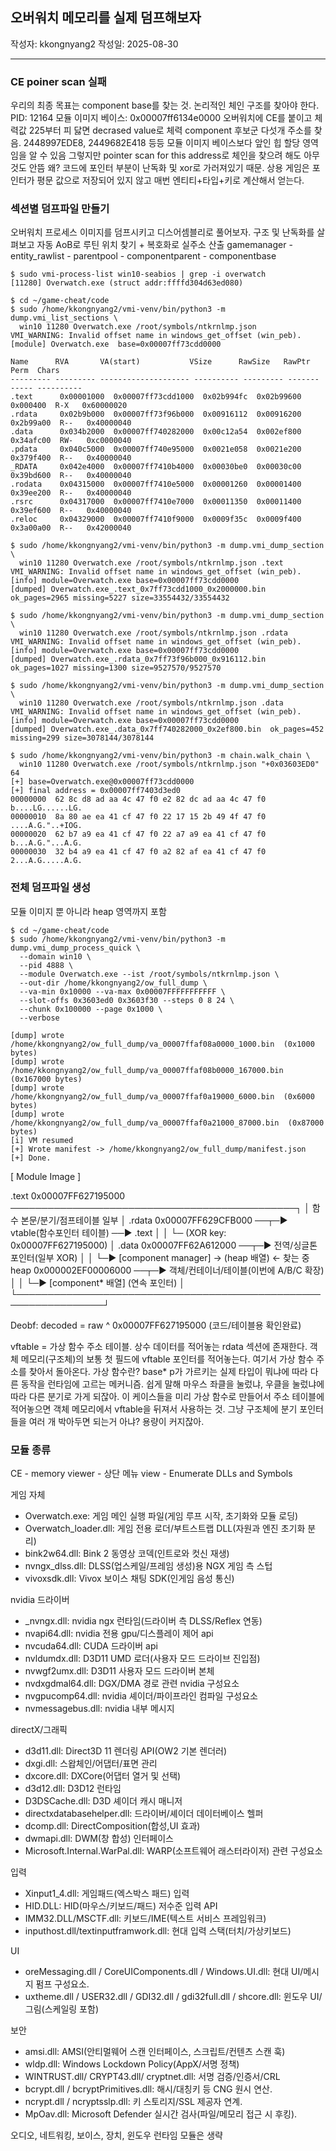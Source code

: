 ## 오버워치 메모리를 실제 덤프해보자

작성자: kkongnyang2 작성일: 2025-08-30

---
### CE poiner scan 실패

우리의 최종 목표는 component base를 찾는 것. 논리적인 체인 구조를 찾아야 한다.
PID: 12164
모듈 이미지 베이스: 0x00007ff6134e0000
오버워치에 CE를 붙이고 체력값 225부터 피 닳면 decrased value로 체력 component 후보군 다섯개 주소를 찾음.
2448997EDE8, 2449682E418 등등 모듈 이미지 베이스보다 앞인 힙 할당 영역임을 알 수 있음
그렇지만 pointer scan for this address로 체인을 찾으려 해도 아무것도 안뜸
왜? 코드에 포인터 부분이 난독화 및 xor로 가러져있기 때문. 상용 게임은 포인터가 평문 값으로 저장되어 있지 않고 매번 엔티티+타입+키로 계산해서 얻는다.


### 섹션별 덤프파일 만들기

오버워치 프로세스 이미지를 덤프시키고 디스어셈블리로 풀어보자.
구조 및 난독화를 살펴보고 자동 AoB로 루틴 위치 찾기 + 복호화로 실주소 산출
gamemanager - entity_rawlist - parentpool - componentparent - componentbase

```
$ sudo vmi-process-list win10-seabios | grep -i overwatch
[11280] Overwatch.exe (struct addr:ffffd304d63ed080)

$ cd ~/game-cheat/code
$ sudo /home/kkongnyang2/vmi-venv/bin/python3 -m dump.vmi_list_sections \
  win10 11280 Overwatch.exe /root/symbols/ntkrnlmp.json
VMI_WARNING: Invalid offset name in windows_get_offset (win_peb).
[module] Overwatch.exe  base=0x00007ff73cdd0000

Name      RVA       VA(start)           VSize      RawSize   RawPtr  Perm  Chars
--------- --------- -------------------- ---------- --------- ------- ----- ----------
.text      0x00001000  0x00007ff73cdd1000  0x02b994fc  0x02b99600  0x000400  R-X   0x60000020
.rdata     0x02b9b000  0x00007ff73f96b000  0x00916112  0x00916200  0x2b99a00  R--   0x40000040
.data      0x034b2000  0x00007ff740282000  0x00c12a54  0x002ef800  0x34afc00  RW-   0xc0000040
.pdata     0x040c5000  0x00007ff740e95000  0x0021e058  0x0021e200  0x379f400  R--   0x40000040
_RDATA     0x042e4000  0x00007ff7410b4000  0x00030be0  0x00030c00  0x39bd600  R--   0x40000040
.rodata    0x04315000  0x00007ff7410e5000  0x00001260  0x00001400  0x39ee200  R--   0x40000040
.rsrc      0x04317000  0x00007ff7410e7000  0x00011350  0x00011400  0x39ef600  R--   0x40000040
.reloc     0x04329000  0x00007ff7410f9000  0x0009f35c  0x0009f400  0x3a00a00  R--   0x42000040

$ sudo /home/kkongnyang2/vmi-venv/bin/python3 -m dump.vmi_dump_section \
  win10 11280 Overwatch.exe /root/symbols/ntkrnlmp.json .text
VMI_WARNING: Invalid offset name in windows_get_offset (win_peb).
[info] module=Overwatch.exe base=0x00007ff73cdd0000
[dumped] Overwatch.exe_.text_0x7ff73cdd1000_0x2000000.bin  ok_pages=2965 missing=5227 size=33554432/33554432

$ sudo /home/kkongnyang2/vmi-venv/bin/python3 -m dump.vmi_dump_section \
  win10 11280 Overwatch.exe /root/symbols/ntkrnlmp.json .rdata
VMI_WARNING: Invalid offset name in windows_get_offset (win_peb).
[info] module=Overwatch.exe base=0x00007ff73cdd0000
[dumped] Overwatch.exe_.rdata_0x7ff73f96b000_0x916112.bin  ok_pages=1027 missing=1300 size=9527570/9527570

$ sudo /home/kkongnyang2/vmi-venv/bin/python3 -m dump.vmi_dump_section \
  win10 11280 Overwatch.exe /root/symbols/ntkrnlmp.json .data
VMI_WARNING: Invalid offset name in windows_get_offset (win_peb).
[info] module=Overwatch.exe base=0x00007ff73cdd0000
[dumped] Overwatch.exe_.data_0x7ff740282000_0x2ef800.bin  ok_pages=452 missing=299 size=3078144/3078144

$ sudo /home/kkongnyang2/vmi-venv/bin/python3 -m chain.walk_chain \
  win10 11280 Overwatch.exe /root/symbols/ntkrnlmp.json "+0x03603ED0" 64
[+] base=Overwatch.exe@0x00007ff73cdd0000
[+] final address = 0x00007ff7403d3ed0
00000000  62 8c d8 ad aa 4c 47 f0 e2 82 dc ad aa 4c 47 f0   b....LG......LG.
00000010  8a 80 ae ea 41 cf 47 f0 22 17 15 2b 49 4f 47 f0   ....A.G."..+IOG.
00000020  62 b7 a9 ea 41 cf 47 f0 22 a7 a9 ea 41 cf 47 f0   b...A.G."...A.G.
00000030  32 b4 a9 ea 41 cf 47 f0 a2 82 af ea 41 cf 47 f0   2...A.G.....A.G.
```


### 전체 덤프파일 생성

모듈 이미지 뿐 아니라 heap 영역까지 포함

```
$ cd ~/game-cheat/code
$ sudo /home/kkongnyang2/vmi-venv/bin/python3 -m dump.vmi_dump_process_quick \
  --domain win10 \
  --pid 4888 \
  --module Overwatch.exe --ist /root/symbols/ntkrnlmp.json \
  --out-dir /home/kkongnyang2/ow_full_dump \
  --va-min 0x10000 --va-max 0x00007FFFFFFFFFFF \
  --slot-offs 0x3603ed0 0x3603f30 --steps 0 8 24 \
  --chunk 0x100000 --page 0x1000 \
  --verbose

[dump] wrote /home/kkongnyang2/ow_full_dump/va_00007ffaf08a0000_1000.bin  (0x1000 bytes)
[dump] wrote /home/kkongnyang2/ow_full_dump/va_00007ffaf08b0000_167000.bin  (0x167000 bytes)
[dump] wrote /home/kkongnyang2/ow_full_dump/va_00007ffaf0a19000_6000.bin  (0x6000 bytes)
[dump] wrote /home/kkongnyang2/ow_full_dump/va_00007ffaf0a21000_87000.bin  (0x87000 bytes)
[i] VM resumed
[+] Wrote manifest -> /home/kkongnyang2/ow_full_dump/manifest.json
[+] Done.
```

[ Module Image ]

  .text   0x00007FF627195000 ──────────────────────────────────────────────┐
           │  함수 본문/분기/점프테이블 일부                                │
  .rdata  0x00007FF629CFB000 ──┬─► vtable(함수포인터 테이블) ──► .text     │
           │                   └─ (XOR key: 0x00007FF627195000)             │
  .data   0x00007FF62A612000 ──┬─► 전역/싱글톤 포인터(일부 XOR)             │
           │                   └─► [component manager] → (heap 배열)  ← 찾는 중
  heap    0x000002EF00006000 ──┬─► 객체/컨테이너/테이블(이번에 A/B/C 확장) │
           │                    └─► [component* 배열] (연속 포인터)         │
           └────────────────────────────────────────────────────────────────┘

Deobf: decoded = raw ^ 0x00007FF627195000  (코드/테이블용 확인완료)

vftable = 가상 함수 주소 테이블. 상수 데이터를 적어놓는 rdata 섹션에 존재한다.
객체 메모리(구조체)의 보통 첫 필드에 vftable 포인터를 적어놓는다. 여기서 가상 함수 주소를 찾아서 돌아온다.
가상 함수란? base* p가 가르키는 실제 타입이 뭐냐에 따라 다른 동작을 런타임에 고르는 메커니즘.
쉽게 말해 마우스 좌클을 눌렀냐, 우클을 눌렀냐에 따라 다른 분기로 가게 되잖아.
이 케이스들을 미리 가상 함수로 만들어서 주소 테이블에 적어놓으면 객체 메모리에서 vftable을 뒤져서 사용하는 것.
그냥 구조체에 분기 포인터들을 여러 개 박아두면 되는거 아냐? 용량이 커지잖아.


### 모듈 종류

CE - memory viewer - 상단 메뉴 view - Enumerate DLLs and Symbols

게임 자체
- Overwatch.exe: 게임 메인 실행 파일(게임 루프 시작, 초기화와 모듈 로딩)
- Overwatch_loader.dll: 게임 전용 로더/부트스트랩 DLL(자원과 엔진 초기화 분리)
- bink2w64.dll: Bink 2 동영상 코덱(인트로와 컷신 재생)
- nvngx_dlss.dll: DLSS(업스케일/프레임 생성)용 NGX 게임 측 스텁
- vivoxsdk.dll: Vivox 보이스 채팅 SDK(인게임 음성 통신)

nvidia 드라이버
- _nvngx.dll: nvidia ngx 런타임(드라이버 측 DLSS/Reflex 연동)
- nvapi64.dll: nvidia 전용 gpu/디스플레이 제어 api
- nvcuda64.dll: CUDA 드라이버 api
- nvldumdx.dll: D3D11 UMD 로더(사용자 모드 드라이브 진입점)
- nvwgf2umx.dll: D3D11 사용자 모드 드라이버 본체
- nvdxgdmal64.dll: DGX/DMA 경로 관련 nvidia 구성요소
- nvgpucomp64.dll: nvidia 셰이더/파이프라인 컴파일 구성요소
- nvmessagebus.dll: nvidia 내부 메시지

directX/그래픽
- d3d11.dll: Direct3D 11 렌더링 API(OW2 기본 렌더러)
- dxgi.dll: 스왑체인/어댑터/표면 관리
- dxcore.dll: DXCore(어댑터 열거 및 선택)
- d3d12.dll: D3D12 런타임
- D3DSCache.dll: D3D 셰이더 캐시 매니저
- directxdatabasehelper.dll: 드라이버/셰이더 데이터베이스 헬퍼
- dcomp.dll: DirectComposition(합성,UI 효과)
- dwmapi.dll: DWM(창 합성) 인터페이스
- Microsoft.Internal.WarPal.dll: WARP(소프트웨어 래스터라이저) 관련 구성요소

입력
- Xinput1_4.dll: 게임패드(엑스박스 패드) 입력
- HID.DLL: HID(마우스/키보드/패드) 저수준 입력 API
- IMM32.DLL/MSCTF.dll: 키보드/IME(텍스트 서비스 프레임워크)
- inputhost.dll/textinputframwork.dll: 현대 입력 스택(터치/가상키보드)

UI
- oreMessaging.dll / CoreUIComponents.dll / Windows.UI.dll: 현대 UI/메시지 펌프 구성요소.
- uxtheme.dll / USER32.dll / GDI32.dll / gdi32full.dll / shcore.dll: 윈도우 UI/그림(스케일링 포함)

보안
- amsi.dll: AMSI(안티멀웨어 스캔 인터페이스, 스크립트/컨텐츠 스캔 훅)
- wldp.dll: Windows Lockdown Policy(AppX/서명 정책)
- WINTRUST.dll/ CRYPT43.dll/ cryptnet.dll: 서명 검증/인증서/CRL
- bcrypt.dll / bcryptPrimitives.dll: 해시/대칭키 등 CNG 원시 연산.
- ncrypt.dll / ncryptsslp.dll: 키 스토리지/SSL 제공자 연계.
- MpOav.dll: Microsoft Defender 실시간 검사(파일/메모리 접근 시 후킹).

오디오, 네트워킹, 보이스, 장치, 윈도우 런타임 모듈은 생략